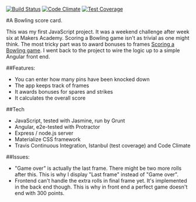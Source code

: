 [![Build Status](https://travis-ci.org/TStrothjohann/BowlingJS.svg?branch=master)](https://travis-ci.org/TStrothjohann/BowlingJS)
[![Code Climate](https://codeclimate.com/github/TStrothjohann/BowlingJS/badges/gpa.svg)](https://codeclimate.com/github/TStrothjohann/BowlingJS)
[![Test Coverage](https://codeclimate.com/github/TStrothjohann/BowlingJS/badges/coverage.svg)](https://codeclimate.com/github/TStrothjohann/BowlingJS)

#A Bowling score card.

This was my first JavaScript project. It was a weekend challenge after week six at Makers Academy. Scoring a Bowling game isn't as trivial as one might think. The most tricky part was to award bonuses to frames [Scoring a Bowling game](http://en.wikipedia.org/wiki/Ten-pin_bowling#Scoring). I went back to the project to wire the logic up to a simple Angular front end.

##Features:

- You can enter how many pins have been knocked down
- The app keeps track of frames 
- It awards bonuses for spares and strikes
- It calculates the overall score

##Tech
- JavaScript, tested with Jasmine, run by Grunt
- Angular, e2e-tested with Protractor
- Express / node.js server
- Materialize CSS framework
- Travis Continuous Integration, Istanbul (test coverage) and Code Climate

##Issues:
- "Game over" is actually the last frame. There might be two more rolls after this. This is why I display "Last frame" instead of "Game over". 
- Frontend can't handle the extra rolls in final frame yet. It's implemented in the back end though. This is why in front end a perfect game doesn't end with 300 points.